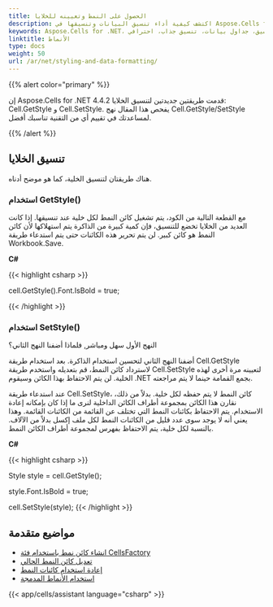 ```yaml
---
title: الحصول على النمط وتعيينه للخلايا
description: اكتشف كيفية أداء تنسيق البيانات وتنسيقها في Aspose.Cells for .NET، بما في ذلك تنسيق النص، وتنسيق الأرقام، وتنسيق التاريخ، وخيارات التنسيق الأخرى. سيساعدك دليلنا على إنشاء جداول بيانات تبدو احترافية مع تنسيق جذاب.
keywords: Aspose.Cells for .NET، تنسيق البيانات، التنسيق، تنسيق النص، تنسيق الأرقام، تنسيق التاريخ، خيارات التنسيق، جداول بيانات، تنسيق جذاب، احترافي.
linktitle: الأنماط
type: docs
weight: 50
url: /ar/net/styling-and-data-formatting/
---
```


{{% alert color="primary" %}} 

إن Aspose.Cells for .NET 4.4.2 قدمت طريقتين جديدتين لتنسيق الخلايا: Cell.GetStyle و Cell.SetStyle. يفحص هذا المقال نهج Cell.GetStyle/SetStyle لمساعدتك في تقييم أي من التقنية تناسبك أفضل.

{{% /alert %}} 
## **تنسيق الخلايا**
هناك طريقتان لتنسيق الخلية، كما هو موضح أدناه.
### **استخدام GetStyle()**
مع القطعة التالية من الكود، يتم تشغيل كائن النمط لكل خلية عند تنسيقها. إذا كانت العديد من الخلايا تخضع للتنسيق، فإن كمية كبيرة من الذاكرة يتم استهلاكها لأن كائن النمط هو كائن كبير. لن يتم تحرير هذه الكائنات حتى يتم استدعاء طريقة Workbook.Save.



**C#**

{{< highlight csharp >}}

cell.GetStyle().Font.IsBold = true;



{{< /highlight >}}
### **استخدام SetStyle()**
النهج الأول سهل ومباشر, فلماذا أضفنا النهج الثاني؟

أضفنا النهج الثاني لتحسين استخدام الذاكرة. بعد استخدام طريقة Cell.GetStyle لاسترداد كائن النمط، قم بتعديله واستخدم طريقة Cell.SetStyle لتعيينه مرة أخرى لهذه الخلية. لن يتم الاحتفاظ بهذا الكائن وسيقوم .NET بجمع القمامة حينما لا يتم مراجعته.

عند استدعاء طريقة Cell.SetStyle، كائن النمط لا يتم حفظه لكل خلية. بدلاً من ذلك، نقارن هذا الكائن بمجموعة أطراف الكائن الداخلية لنرى ما إذا كان بإمكانه إعادة الاستخدام. يتم الاحتفاظ بكائنات النمط التي تختلف عن القائمة من الكائنات القائمة. وهذا يعني أنه لا يوجد سوى عدد قليل من الكائنات النمط لكل ملف إكسل بدلاً من الآلاف. بالنسبة لكل خلية، يتم الاحتفاظ بفهرس لمجموعة أطراف الكائن النمط.



**C#**

{{< highlight csharp >}}

Style style = cell.GetStyle();

style.Font.IsBold = true;

cell.SetStyle(style);
{{< /highlight >}}

## **مواضيع متقدمة**
- [انشاء كائن نمط باستخدام فئة CellsFactory](/cells/ar/net/create-style-object-using-cellsfactory-class/)
- [تعديل كائن النمط الحالي](/cells/ar/net/modify-an-existing-style/)
- [إعادة استخدام كائنات النمط](/cells/ar/net/reusing-style-objects/)
- [استخدام الأنماط المدمجة](/cells/ar/net/using-built-in-styles/)


{{< app/cells/assistant language="csharp" >}}
